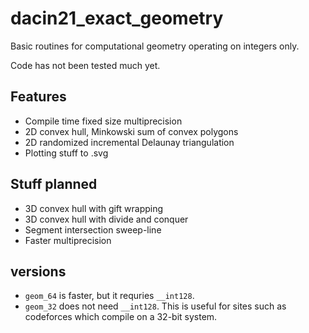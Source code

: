 # dacin21_exact_geometry

Basic routines for computational geometry operating on integers only.

Code has not been tested much yet.

## Features

- Compile time fixed size multiprecision
- 2D convex hull, Minkowski sum of convex polygons
- 2D randomized incremental Delaunay triangulation
- Plotting stuff to .svg

## Stuff planned

- 3D convex hull with gift wrapping
- 3D convex hull with divide and conquer
- Segment intersection sweep-line
- Faster multiprecision

## versions

- ``geom_64`` is faster, but it requries ``__int128``. 
- ``geom_32`` does not need ``__int128``. This is useful for sites such as codeforces
  which compile on a 32-bit system.
